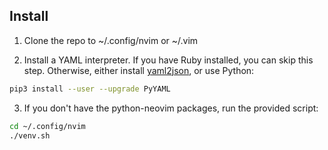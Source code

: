 ## Install

1. Clone the repo to ~/.config/nvim or ~/.vim

2. Install a YAML interpreter. If you have Ruby installed, you can skip this step. Otherwise, either install [yaml2json], or use Python:

```sh
pip3 install --user --upgrade PyYAML
```

3. If you don't have the python-neovim packages, run the provided script:

```sh
cd ~/.config/nvim
./venv.sh
```


[yaml2json]: https://github.com/koraa/large-yaml2json-json2yaml

